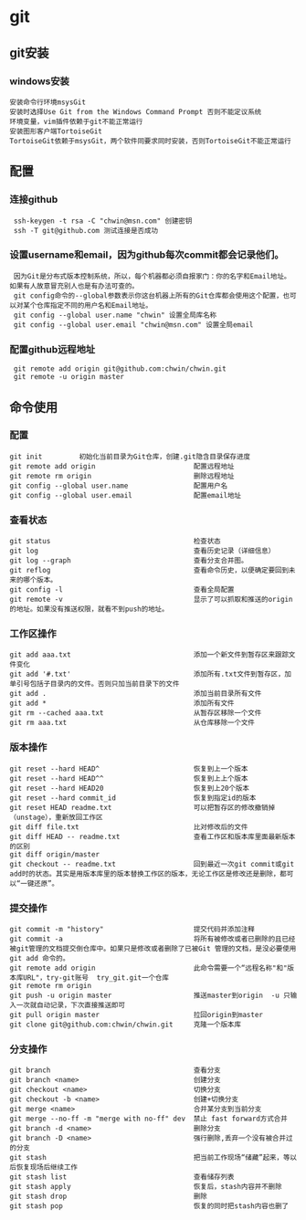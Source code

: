 # git
## git安装
### windows安装
    安装命令行环境msysGit
    安装时选择Use Git from the Windows Command Prompt 否则不能定议系统
    环境变量，vim插件依赖于git不能正常运行
    安装图形客户端TortoiseGit
    TortoiseGit依赖于msysGit，两个软件同要求同时安装，否则TortoiseGit不能正常运行

## 配置
### 连接github
     ssh-keygen -t rsa -C "chwin@msn.com" 创建密钥
     ssh -T git@github.com 测试连接是否成功
### 设置username和email，因为github每次commit都会记录他们。
     因为Git是分布式版本控制系统，所以，每个机器都必须自报家门：你的名字和Email地址。如果有人故意冒充别人也是有办法可查的。
     git config命令的--global参数表示你这台机器上所有的Git仓库都会使用这个配置，也可以对某个仓库指定不同的用户名和Email地址。
     git config --global user.name "chwin" 设置全局库名称
     git config --global user.email "chwin@msn.com" 设置全局email
### 配置github远程地址
     git remote add origin git@github.com:chwin/chwin.git
     git remote -u origin master

## 命令使用
### 配置
    git init         初始化当前目录为Git仓库，创建.git隐含目录保存进度
    git remote add origin                        配置远程地址
    git remote rm origin                         删除远程地址
    git config --global user.name                配置用户名
    git config --global user.email               配置email地址
### 查看状态
    git status                                   检查状态
    git log                                      查看历史记录（详细信息）
    git log --graph                              查看分支合并图。
    git reflog                                   查看命令历史，以便确定要回到未来的哪个版本。
    git config -l                                查看全局配置
    git remote -v                                显示了可以抓取和推送的origin的地址。如果没有推送权限，就看不到push的地址。
### 工作区操作
    git add aaa.txt                              添加一个新文件到暂存区来跟踪文件变化
    git add '#.txt'                              添加所有.txt文件到暂存区，加单引号包括子目录内的文件。否则只加当前目录下的文件
    git add .                                    添加当前目录所有文件
    git add *                                    添加所有文件
    git rm --cached aaa.txt                      从暂存区移除一个文件
    git rm aaa.txt                               从仓库移除一个文件
### 版本操作
    git reset --hard HEAD^                       恢复到上一个版本
    git reset --hard HEAD^^                      恢复到上上个版本
    git reset --hard HEAD20                      恢复到上20个版本
    git reset --hard commit_id                   恢复到指定id的版本
    git reset HEAD readme.txt                    可以把暂存区的修改撤销掉（unstage），重新放回工作区
    git diff file.txt                            比对修改后的文件
    git diff HEAD -- readme.txt                  查看工作区和版本库里面最新版本的区别
    git diff origin/master
    git checkout -- readme.txt                   回到最近一次git commit或git add时的状态。其实是用版本库里的版本替换工作区的版本，无论工作区是修改还是删除，都可以“一键还原”。
### 提交操作
    git commit -m "history"                      提交代码并添加注释
    git commit -a                                将所有被修改或者已删除的且已经被git管理的文档提交倒仓库中。如果只是修改或者删除了已被Git 管理的文档，是没必要使用git add 命令的。
    git remote add origin                        此命令需要一个“远程名称"和"版本库URL"，try-git账号  try_git.git一个仓库
    git remote rm origin
    git push -u origin master                    推送master到origin  -u 只输入一次就自动记录，下次直接推送即可
    git pull origin master                       拉回origin到master
    git clone git@github.com:chwin/chwin.git     克隆一个版本库
### 分支操作
    git branch                                   查看分支
    git branch <name>                            创建分支
    git checkout <name>                          切换分支
    git checkout -b <name>                       创建+切换分支
    git merge <name>                             合并某分支到当前分支
    git merge --no-ff -m "merge with no-ff" dev  禁止 fast forward方式合并
    git branch -d <name>                         删除分支
    git branch -D <name>                         强行删除,丢弃一个没有被合并过的分支
    git stash                                    把当前工作现场“储藏”起来，等以后恢复现场后继续工作
    git stash list                               查看储存列表
    git stash apply                              恢复后，stash内容并不删除
    git stash drop                               删除
    git stash pop                                恢复的同时把stash内容也删了
